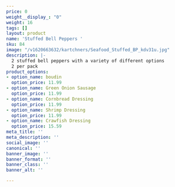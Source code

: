 ```yaml
---
price: 0
weight__display_: "0"
weight: 16
tags: []
layout: product
name: 'Stuffed Bell Peppers '
sku: 84
image: "/v1620663632/kartchners/Seafood_Stuffed_BP_kdv31u.jpg"
description: |-
  2 stuffed bell peppers with a variety of different options
  2 per pack
product_options:
- option_name: boudin
  option_price: 11.99
- option_name: Green Onion Sausage
  option_price: 11.99
- option_name: Cornbread Dressing
  option_price: 11.99
- option_name: Shrimp Dressing
  option_price: 11.99
- option_name: Crawfish Dressing
  option_price: 15.59
meta_title: ''
meta_description: ''
social_image: ''
canonical: ''
banner_image: ''
banner_format: ''
banner_class: ''
banner_alt: ''

---
```

